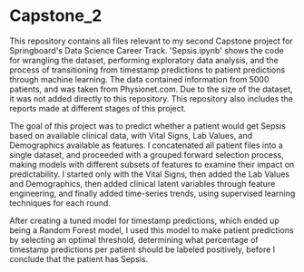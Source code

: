 # Capstone_2

This repository contains all files relevant to my second Capstone project for Springboard's Data Science Career Track. 'Sepsis.ipynb' shows the code for wrangling the dataset, performing exploratory data analysis, and the process of transitioning from timestamp predictions to patient predictions through machine learning. The data contained information from 5000 patients, and was taken from Physionet.com. Due to the size of the dataset, it was not added directly to this repository. This repository also includes the reports made at different stages of this project.

The goal of this project was to predict whether a patient would get Sepsis based on available clinical data, with Vital Signs, Lab Values, and Demographics available as features. I concatenated all patient files into a single dataset, and proceeded with a grouped forward selection process, making models with different subsets of features to examine their impact on predictability. I started only with the Vital Signs, then added the Lab Values and Demographics, then added clinical latent variables through feature engineering, and finally added time-series trends, using supervised learning techniques for each round.

After creating a tuned model for timestamp predictions, which ended up being a Random Forest model, I used this model to make patient predictions by selecting an optimal threshold, determining what percentage of timestamp predictions per patient should be labeled positively, before I conclude that the patient has Sepsis.  
